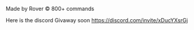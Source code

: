 Made by Rover © 800+ commands 


Here is the discord Givaway soon https://discord.com/invite/xDucYXsrGj
